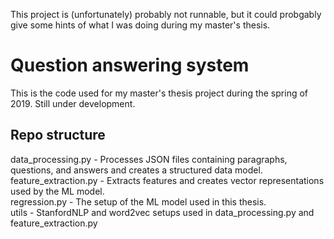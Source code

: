 This project is (unfortunately) probably not runnable, but it could probgably give some hints of what I was doing during my master's thesis.

# Question answering system
This is the code used for my master's thesis project during the spring of 2019. Still under development.

## Repo structure
data_processing.py - Processes JSON files containing paragraphs, questions, and answers and creates a structured data model.  
feature_extraction.py - Extracts features and creates vector representations used by the ML model.  
regression.py - The setup of the ML model used in this thesis.  
utils - StanfordNLP and word2vec setups used in data_processing.py and feature_extraction.py  
